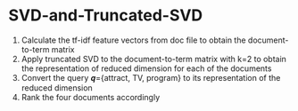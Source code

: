 # SVD-and-Truncated-SVD
1. Calculate the tf-idf feature vectors from doc file to obtain the document-to-term matrix
2. Apply truncated SVD to the document-to-term matrix with k=2 to obtain the representation of reduced dimension for each of the documents
3. Convert the query 𝒒={attract, TV, program} to its representation of the reduced dimension
4. Rank the four documents accordingly
